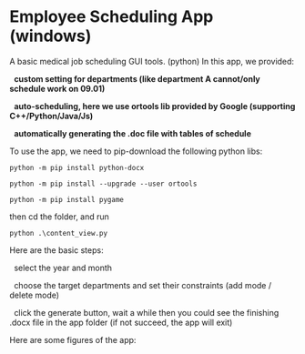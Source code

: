 # Employee Scheduling App (windows)
A basic medical job scheduling GUI tools. (python)
In this app, we provided:

&nbsp;&nbsp;**custom setting for departments (like department A cannot/only schedule work on 09.01)**

&nbsp;&nbsp;**auto-scheduling, here we use ortools lib provided by Google (supporting C++/Python/Java/Js)**

&nbsp;&nbsp;**automatically generating the .doc file with tables of schedule**

To use the app, we need to pip-download the following python libs:

```
python -m pip install python-docx
```
```
python -m pip install --upgrade --user ortools
```
```
python -m pip install pygame
```
then cd the folder, and run
```
python .\content_view.py
```
Here are the basic steps:

&nbsp;&nbsp;select the year and month

&nbsp;&nbsp;choose the target departments and set their constraints (add mode / delete mode)

&nbsp;&nbsp;click the generate button, wait a while then you could see the finishing .docx file in the app folder (if not succeed, the app will exit)

Here are some figures of the app:





